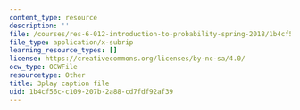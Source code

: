 ```yaml
---
content_type: resource
description: ''
file: /courses/res-6-012-introduction-to-probability-spring-2018/1b4cf56cc109207b2a88cd7fdf92af39_aXFbBcabaQA.srt
file_type: application/x-subrip
learning_resource_types: []
license: https://creativecommons.org/licenses/by-nc-sa/4.0/
ocw_type: OCWFile
resourcetype: Other
title: 3play caption file
uid: 1b4cf56c-c109-207b-2a88-cd7fdf92af39
---
```

